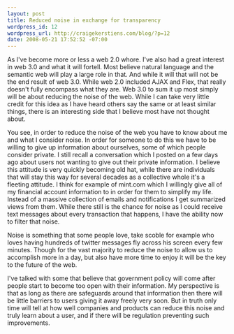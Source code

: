 ```yaml
--- 
layout: post
title: Reduced noise in exchange for transparency
wordpress_id: 12
wordpress_url: http://craigekerstiens.com/blog/?p=12
date: 2008-05-21 17:52:52 -07:00
---
```

As I've become more or less a web 2.0 whore. I've also had a great interest in web 3.0 and what it will fortell. Most believe natural language and the semantic web will play a large role in that. And while it will that will not be the end result of web 3.0. While web 2.0 included AJAX and Flex, that really doesn't fully encompass what they are. Web 3.0 to sum it up most simply will be about reducing the noise of the web. While I can take very little credit for this idea as I have heard others say the same or at least similar things, there is an interesting side that I believe most have not thought about.

You see, in order to reduce the noise of the web you have to know about me and what I consider noise. In order for someone to do this we have to be willing to give up information about ourselves, some of which people consider private. I still recall a conversation which I posted on a few days ago about users not wanting to give out their private information. I believe this attitude is very quickly becoming old hat, while there are individuals that will stay this way for several decades as a collective whole it's a fleeting attitude. I think for example of mint.com which I willingly give all of my financial account information to in order for them to simplify my life. Instead of a massive collection of emails and notifications I get summarized views from them. While there still is the chance for noise as I could receive text messages about every transaction that happens, I have the ability now to filter that noise.

Noise is something that some people love, take scoble for example who loves having hundreds of twitter messages fly across his screen every few minutes. Though for the vast majority to reduce the noise to allow us to accomplish more in a day, but also have more time to enjoy it will be the key to the future of the web.

I've talked with some that believe that government policy will come after people start to become too open with their information. My perspective is that as long as there are safeguards around that information then there will be little barriers to users giving it away freely very soon. But in truth only time will tell at how well companies and products can reduce this noise and truly learn about a user, and if there will be regulation preventing such improvements.
